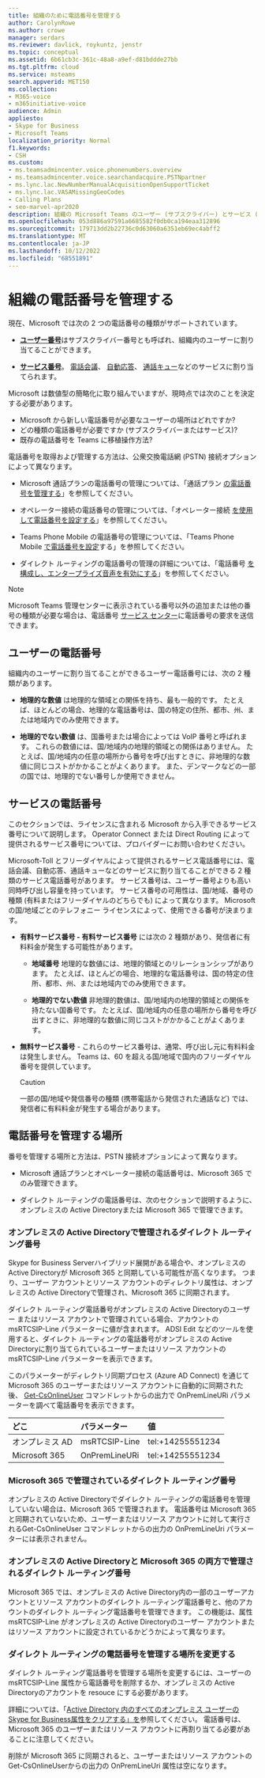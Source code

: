 ```yaml
---
title: 組織のために電話番号を管理する
author: CarolynRowe
ms.author: crowe
manager: serdars
ms.reviewer: davlick, roykuntz, jenstr
ms.topic: conceptual
ms.assetid: 6b61cb3c-361c-48a8-a9ef-d81bddde27bb
ms.tgt.pltfrm: cloud
ms.service: msteams
search.appverid: MET150
ms.collection:
- M365-voice
- m365initiative-voice
audience: Admin
appliesto:
- Skype for Business
- Microsoft Teams
localization_priority: Normal
f1.keywords:
- CSH
ms.custom:
- ms.teamsadmincenter.voice.phonenumbers.overview
- ms.teamsadmincenter.voice.searchandacquire.PSTNpartner
- ms.lync.lac.NewNumberManualAcquisitionOpenSupportTicket
- ms.lync.lac.VASAMissingGeoCodes
- Calling Plans
- seo-marvel-apr2020
description: 組織の Microsoft Teams のユーザー (サブスクライバー) とサービス (有料および無料) の電話番号を取得および管理する方法について説明します。
ms.openlocfilehash: 053d886a97591a6685582f0db0ca194eaa312896
ms.sourcegitcommit: 179713dd2b22736c0d63060a6351eb69ec4abff2
ms.translationtype: MT
ms.contentlocale: ja-JP
ms.lasthandoff: 10/12/2022
ms.locfileid: "68551891"
---
```

# <a name="manage-telephone-numbers-for-your-organization"></a>組織の電話番号を管理する

現在、Microsoft では次の 2 つの電話番号の種類がサポートされています。 

- [**ユーザー番号**](#user-telephone-numbers)はサブスクライバー番号とも呼ばれ、組織内のユーザーに割り当てることができます。

- [**サービス番号**](#service-telephone-numbers)。 [電話会議](deploy-audio-conferencing-teams-landing-page.md)、 [自動応答](plan-auto-attendant-call-queue.md)、 [通話キュー](plan-auto-attendant-call-queue.md)などのサービスに割り当てられます。

Microsoft は数値型の簡略化に取り組んでいますが、現時点では次のことを決定する必要があります。

- Microsoft から新しい電話番号が必要なユーザーの場所はどれですか?
- どの種類の電話番号が必要ですか (サブスクライバーまたはサービス)?
- 既存の電話番号を Teams に移植操作方法?

電話番号を取得および管理する方法は、公衆交換電話網 (PSTN) 接続オプションによって異なります。

- Microsoft 通話プランの電話番号の管理については、「通話プラン [の電話番号を管理する](manage-phone-numbers-for-your-organization/manage-phone-numbers-for-your-organization.md)」を参照してください。

- オペレーター接続の電話番号の管理については、「オペレーター接続 [を使用して電話番号を設定する](operator-connect-configure.md#set-up-phone-numbers)」を参照してください。

- Teams Phone Mobile の電話番号の管理については、「Teams Phone Mobile [で電話番号を設定](operator-connect-mobile-configure.md#set-up-phone-numbers)する」を参照してください。

- ダイレクト ルーティングの電話番号の管理の詳細については、「電話番号 [を構成し、エンタープライズ音声を有効にする](direct-routing-enable-users.md#configure-the-phone-number-and-enable-enterprise-voice)」を参照してください。




> [!NOTE]
> Microsoft Teams 管理センターに表示されている番号以外の追加または他の番号の種類が必要な場合は、電話番号 [サービス センター](https://pstnsd.powerappsportals.com/)に電話番号の要求を送信できます。

## <a name="user-telephone-numbers"></a>ユーザーの電話番号

組織内のユーザーに割り当てることができるユーザー電話番号には、次の 2 種類があります。  
    
- **地理的な数値** は地理的な領域との関係を持ち、最も一般的です。 たとえば、ほとんどの場合、地理的な電話番号は、国の特定の住所、都市、州、または地域内でのみ使用できます。
    
- **地理的でない数値** は、国番号または場合によっては VoIP 番号と呼ばれます。 これらの数値には、国/地域内の地理的領域との関係はありません。 たとえば、国/地域内の任意の場所から番号を呼び出すときに、非地理的な数値に同じコストがかかることがよくあります。 また、デンマークなどの一部の国では、地理的でない番号しか使用できません。


## <a name="service-telephone-numbers"></a>サービスの電話番号  

このセクションでは、ライセンスに含まれる Microsoft から入手できるサービス番号について説明します。 Operator Connect または Direct Routing によって提供されるサービス番号については、プロバイダーにお問い合わせください。 

Microsoft-Toll とフリーダイヤルによって提供されるサービス電話番号には、電話会議、自動応答、通話キューなどのサービスに割り当てることができる 2 種類のサービス電話番号があります。 サービス番号は、ユーザー番号よりも高い同時呼び出し容量を持っています。 サービス番号の可用性は、国/地域、番号の種類 (有料またはフリーダイヤルのどちらでも) によって異なります。 Microsoft の国/地域ごとのテレフォニー ライセンスによって、使用できる番号が決まります。
    
 - **有料サービス番号 - 有料サービス番号** には次の 2 種類があり、発信者に有料料金が発生する可能性があります。
    
   - **地域番号** 地理的な数値には、地理的領域とのリレーションシップがあります。 たとえば、ほとんどの場合、地理的な電話番号は、国の特定の住所、都市、州、または地域内でのみ使用できます。
        
   - **地理的でない数値** 非地理的数値は、国/地域内の地理的領域との関係を持たない国番号です。 たとえば、国/地域内の任意の場所から番号を呼び出すときに、非地理的な数値に同じコストがかかることがよくあります。
   
- **無料サービス番号** - これらのサービス番号は、通常、呼び出し元に有料料金は発生しません。 Teams は、60 を超える国/地域で国内のフリーダイヤル番号を提供しています。
    
    > [!CAUTION]
    > 一部の国/地域や発信番号の種類 (携帯電話から発信された通話など) では、発信者に有料料金が発生する場合があります。 

## <a name="where-phone-numbers-are-managed"></a>電話番号を管理する場所

番号を管理する場所と方法は、PSTN 接続オプションによって異なります。

- Microsoft 通話プランとオペレーター接続の電話番号は、Microsoft 365 でのみ管理できます。

- ダイレクト ルーティングの電話番号は、次のセクションで説明するように、オンプレミスの Active Directoryまたは Microsoft 365 で管理できます。

### <a name="direct-routing-numbers-managed-in-an-on-premises-active-directory"></a>オンプレミスの Active Directoryで管理されるダイレクト ルーティング番号

Skype for Business Serverハイブリッド展開がある場合や、オンプレミスの Active Directoryが Microsoft 365 と同期している可能性が高くなります。 つまり、ユーザー アカウントとリソース アカウントのディレクトリ属性は、オンプレミスの Active Directoryで管理され、Microsoft 365 に同期されます。

ダイレクト ルーティング電話番号がオンプレミスの Active Directoryのユーザー またはリソース アカウントで管理されている場合、アカウントの msRTCSIP-Line パラメーターに値が含まれます。 ADSI Edit などのツールを使用すると、ダイレクト ルーティングの電話番号がオンプレミスの Active Directoryに割り当てられているユーザーまたはリソース アカウントの msRTCSIP-Line パラメーターを表示できます。   

このパラメーターがディレクトリ同期プロセス (Azure AD Connect) を通じて Microsoft 365 のユーザーまたはリソース アカウントに自動的に同期された後、 [Get-CsOnlineUser](/powershell/module/skype/get-csonlineuser) コマンドレットからの出力で OnPremLineURi パラメーターを調べて電話番号を表示できます。

| どこ | パラメーター | 値 |
| :------------| :-------| :---------|
| オンプレミス AD | msRTCSIP-Line | tel:+14255551234 |
| Microsoft 365 | OnPremLineURi | tel:+14255551234 |

### <a name="direct-routing-numbers-managed-in-microsoft-365"></a>Microsoft 365 で管理されているダイレクト ルーティング番号

オンプレミスの Active Directoryでダイレクト ルーティングの電話番号を管理していない場合は、Microsoft 365 で管理されます。 電話番号は Microsoft 365 と同期されていないため、ユーザーまたはリソース アカウントに対して実行されるGet-CsOnlineUser コマンドレットからの出力の OnPremLineUri パラメーターには表示されません。

### <a name="direct-routing-numbers-managed-in-both-an-on-premises-active-directory-and-microsoft-365"></a>オンプレミスの Active Directoryと Microsoft 365 の両方で管理されるダイレクト ルーティング番号

Microsoft 365 では、オンプレミスの Active Directory内の一部のユーザーアカウントとリソース アカウントのダイレクト ルーティング電話番号と、他のアカウントのダイレクト ルーティング電話番号を管理できます。 この機能は、属性 msRTCSIP-Line がオンプレミスの Active Directoryのユーザー アカウントまたはリソース アカウントに設定されているかどうかによって異なります。    

### <a name="change-where-direct-routing-phone-numbers-are-managed"></a>ダイレクト ルーティングの電話番号を管理する場所を変更する

ダイレクト ルーティング電話番号を管理する場所を変更するには、ユーザーの msRTCSIP-Line 属性から電話番号を削除するか、オンプレミスの Active Directoryのアカウントを resouce にする必要があります。   

詳細については、「[Active Directory 内のすべてのオンプレミス ユーザーのSkype for Business属性をクリアする」を](/skypeforbusiness/hybrid/cloud-consolidation-managing-attributes#method-2---clear-skype-for-business-attributes-for-all-on-premises-users-in-active-directory.md)参照してください。 電話番号は、Microsoft 365 のユーザーまたはリソース アカウントに再割り当てる必要があることに注意してください。

削除が Microsoft 365 に同期されると、ユーザーまたはリソース アカウントのGet-CsOnlineUserからの出力の OnPremLineUri 属性は空になります。 

